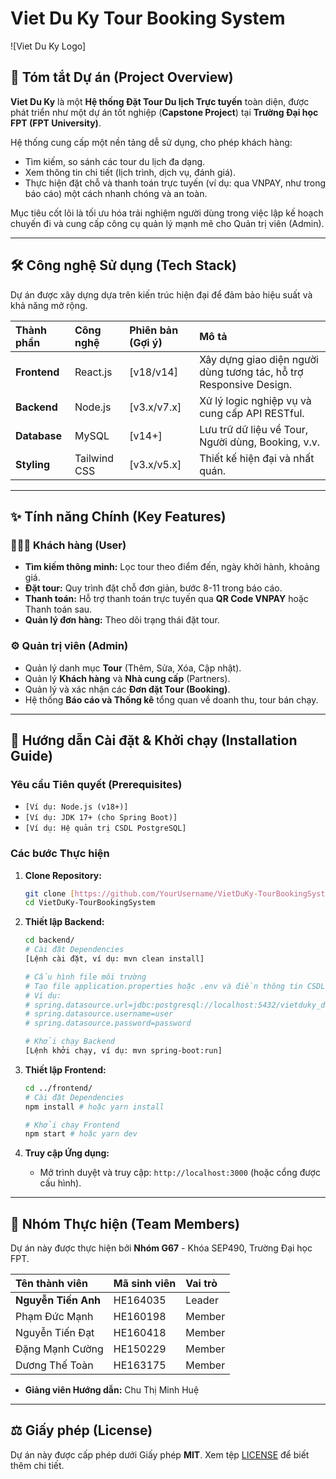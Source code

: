 # Viet Du Ky Tour Booking System

![Viet Du Ky Logo] 

## 🌟 Tóm tắt Dự án (Project Overview)

**Viet Du Ky** là một **Hệ thống Đặt Tour Du lịch Trực tuyến** toàn diện, được phát triển như một dự án tốt nghiệp (**Capstone Project**) tại **Trường Đại học FPT (FPT University)**.

Hệ thống cung cấp một nền tảng dễ sử dụng, cho phép khách hàng:
* Tìm kiếm, so sánh các tour du lịch đa dạng.
* Xem thông tin chi tiết (lịch trình, dịch vụ, đánh giá).
* Thực hiện đặt chỗ và thanh toán trực tuyến (ví dụ: qua VNPAY, như trong báo cáo) một cách nhanh chóng và an toàn.

Mục tiêu cốt lõi là tối ưu hóa trải nghiệm người dùng trong việc lập kế hoạch chuyến đi và cung cấp công cụ quản lý mạnh mẽ cho Quản trị viên (Admin).

---

## 🛠️ Công nghệ Sử dụng (Tech Stack)

Dự án được xây dựng dựa trên kiến trúc hiện đại để đảm bảo hiệu suất và khả năng mở rộng.

| Thành phần | Công nghệ | Phiên bản (Gợi ý) | Mô tả |
| :--- | :--- | :--- | :--- |
| **Frontend** | React.js | [v18/v14] | Xây dựng giao diện người dùng tương tác, hỗ trợ Responsive Design. |
| **Backend** | Node.js | [v3.x/v7.x] | Xử lý logic nghiệp vụ và cung cấp API RESTful. |
| **Database** | MySQL | [v14+] | Lưu trữ dữ liệu về Tour, Người dùng, Booking, v.v. |
| **Styling** | Tailwind CSS | [v3.x/v5.x] | Thiết kế hiện đại và nhất quán. |

---

## ✨ Tính năng Chính (Key Features)

### 🧑‍🤝‍🧑 Khách hàng (User)
* **Tìm kiếm thông minh:** Lọc tour theo điểm đến, ngày khởi hành, khoảng giá.
* **Đặt tour:** Quy trình đặt chỗ đơn giản, bước 8-11 trong báo cáo.
* **Thanh toán:** Hỗ trợ thanh toán trực tuyến qua **QR Code VNPAY** hoặc Thanh toán sau.
* **Quản lý đơn hàng:** Theo dõi trạng thái đặt tour.

### ⚙️ Quản trị viên (Admin)
* Quản lý danh mục **Tour** (Thêm, Sửa, Xóa, Cập nhật).
* Quản lý **Khách hàng** và **Nhà cung cấp** (Partners).
* Quản lý và xác nhận các **Đơn đặt Tour (Booking)**.
* Hệ thống **Báo cáo và Thống kê** tổng quan về doanh thu, tour bán chạy.

---

## 🚀 Hướng dẫn Cài đặt & Khởi chạy (Installation Guide)

### Yêu cầu Tiên quyết (Prerequisites)

* `[Ví dụ: Node.js (v18+)]`
* `[Ví dụ: JDK 17+ (cho Spring Boot)]`
* `[Ví dụ: Hệ quản trị CSDL PostgreSQL]`

### Các bước Thực hiện

1.  **Clone Repository:**
    ```bash
    git clone [https://github.com/YourUsername/VietDuKy-TourBookingSystem.git](https://github.com/YourUsername/VietDuKy-TourBookingSystem.git)
    cd VietDuKy-TourBookingSystem
    ```

2.  **Thiết lập Backend:**
    ```bash
    cd backend/
    # Cài đặt Dependencies
    [Lệnh cài đặt, ví dụ: mvn clean install]
    
    # Cấu hình file môi trường
    # Tạo file application.properties hoặc .env và điền thông tin CSDL
    # Ví dụ:
    # spring.datasource.url=jdbc:postgresql://localhost:5432/vietduky_db
    # spring.datasource.username=user
    # spring.datasource.password=password

    # Khởi chạy Backend
    [Lệnh khởi chạy, ví dụ: mvn spring-boot:run]
    ```

3.  **Thiết lập Frontend:**
    ```bash
    cd ../frontend/
    # Cài đặt Dependencies
    npm install # hoặc yarn install
    
    # Khởi chạy Frontend
    npm start # hoặc yarn dev
    ```

4.  **Truy cập Ứng dụng:**
    * Mở trình duyệt và truy cập: `http://localhost:3000` (hoặc cổng được cấu hình).

---

## 👥 Nhóm Thực hiện (Team Members)

Dự án này được thực hiện bởi **Nhóm G67** - Khóa SEP490, Trường Đại học FPT.

| Tên thành viên | Mã sinh viên | Vai trò |
| :--- | :--- | :--- |
| **Nguyễn Tiến Anh** | HE164035 | Leader |
| Phạm Đức Mạnh | HE160198 | Member |
| Nguyễn Tiến Đạt | HE160418 | Member |
| Đặng Mạnh Cường | HE150229 | Member |
| Dương Thế Toàn | HE163175 | Member |

* **Giảng viên Hướng dẫn:** Chu Thị Minh Huệ

---

## ⚖️ Giấy phép (License)

Dự án này được cấp phép dưới Giấy phép **MIT**. Xem tệp [LICENSE](LICENSE) để biết thêm chi tiết.
